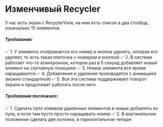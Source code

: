 # Изменчивый Recycler
У нас есть экран с RecyclerView, на нем есть список в два столбца, изначально 15 элементов.

##### Требования:
:white_check_mark: 1. У элемента отображается его номер и кнопка удалить, которая его удаляет, то есть такая плиточка с номером и кнопкой
:white_check_mark: 2. В системе работает что-то асинхронное, которое раз в 5 секунд добавляет новый элемент на случайную позициию
:white_check_mark: 3. Номер элемента все время наращивается
:white_check_mark: 4. Добавления и удаления производятся с анимацией (можно стандартной)
:white_check_mark: 5. Вся эта система поддерживает поворот экрана и продолжает работать после него

##### Требования посложнее:
:white_check_mark: 1. Сделать пулл номеров удаленных элементов и новые добавлять из пула, и если там пусто просто наращивать номер
:white_check_mark: 2. В вертикальном положении сделать две колонки, в горизонтальном четыре
